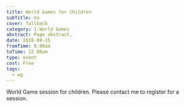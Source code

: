 ```yaml
---
title: World Games for Children
subTitle: na
cover: fallback
category: 1.World Games
abstract: Page abstract.
date: 2018-08-15
fromTime: 9.00am
toTime: 12.00am
type: event
cost: Free
tags:
  - wg
---
```


World Game session for children. Please contact me to register for a session.

